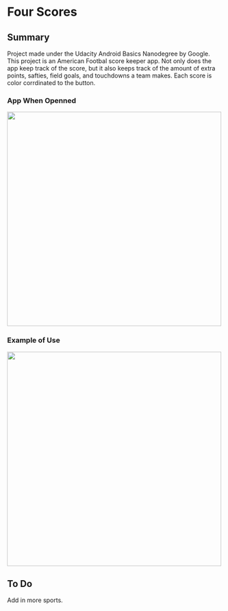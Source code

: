 # Four Scores

## Summary 
Project made under the Udacity Android Basics Nanodegree by Google. 
This project is an American Footbal score keeper app.
Not only does the app keep track of the score, but it also keeps track of the amount of extra points, safties, field goals, and touchdowns a team makes.
Each score is color corrdinated to the button.

### App When Openned

<img src="https://drive.google.com/uc?export=view&id=1EnV-J2gENwWJKpRKphuoUNRY2KWwN9rn" height="500">

### Example of Use

<img src="https://drive.google.com/uc?export=view&id=1KVq72nrku3YlBtUQTvsj7JWnetbgNXbx" height="500">

## To Do
Add in more sports.
